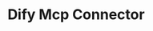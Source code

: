 ---
created: '2025-09-16T15:05:15.652771'
modified: '2025-09-19T21:15:49.099258'
ship_factor: 5
subtype: mcp-servers
tags: []
title: Dify Mcp Connector
type: tool
version: 1
---